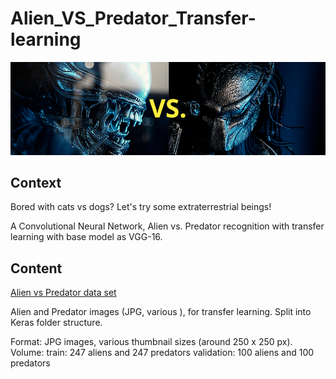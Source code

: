 
# Alien_VS_Predator_Transfer-learning
![Alien vs Predator](/event-cover-4763.png)

## Context
Bored with cats vs dogs? Let's try some extraterrestrial beings!


A Convolutional Neural Network, Alien vs. Predator recognition with transfer learning with base model as VGG-16.


## Content
[Alien vs Predator data set](https://www.kaggle.com/pmigdal/alien-vs-predator-images)

Alien and Predator images (JPG, various ), for transfer learning. Split into Keras folder structure.

Format: JPG images, various thumbnail sizes (around 250 x 250 px).
Volume:
train: 247 aliens and 247 predators
validation: 100 aliens and 100 predators
